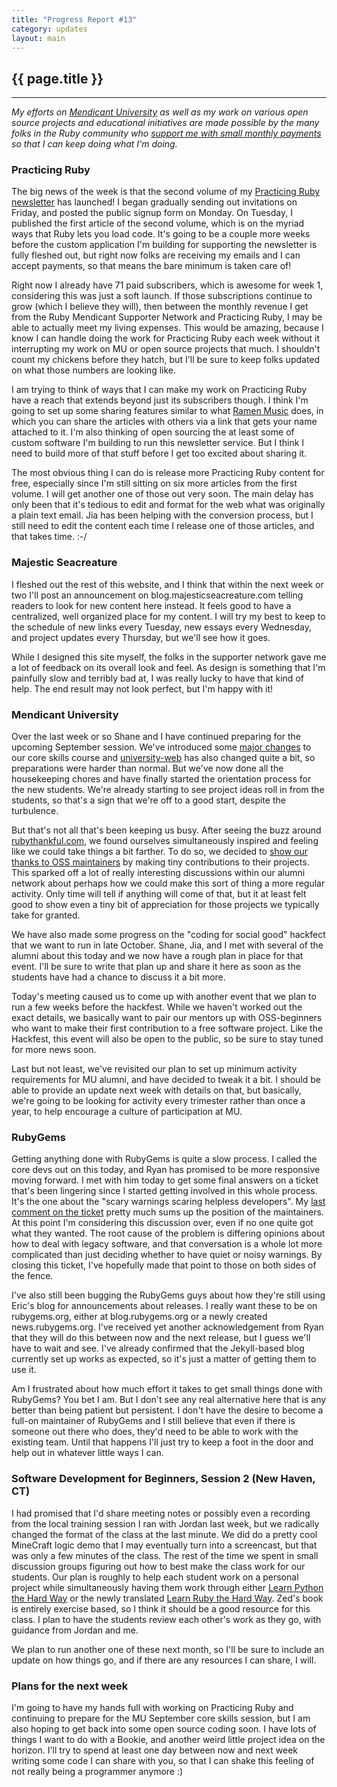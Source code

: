 ```yaml
---
title: "Progress Report #13"
category: updates
layout: main
---
```


## {{ page.title }}

<hr>


_My efforts on [Mendicant University](http://university.rubymendicant.com) as well as my work on various open source projects and educational initiatives are made possible by the many folks in the Ruby community who [support me with small monthly payments](/support.html) so that I can keep doing what I'm doing._

### Practicing Ruby

The big news of the week is that the second volume of my [Practicing Ruby newsletter](http://practicingruby.com) has launched! I began gradually sending out invitations on Friday, and posted the public signup form on Monday. On Tuesday, I published the first article of the second volume, which is on the myriad ways that Ruby lets you load code. It's going to be a couple more weeks before the custom application I'm building for supporting the newsletter is fully fleshed out, but right now folks are receiving my emails and I can accept payments, so that means the bare minimum is taken care of!

Right now I already have 71 paid subscribers, which is awesome for week 1, considering this was just a soft launch. If those subscriptions continue to grow (which I believe they will), then between the monthly revenue I get from the Ruby Mendicant Supporter Network and Practicing Ruby, I may be able to actually meet my living expenses. This would be amazing, because I know I can handle doing the work for Practicing Ruby each week without it interrupting my work on MU or open source projects that much. I shouldn't count my chickens before they hatch, but I'll be sure to keep folks updated on what those numbers are looking like.

I am trying to think of ways that I can make my work on Practicing Ruby have a reach that extends beyond just its subscribers though. I think I'm going to set up some sharing features similar to what [Ramen Music](http://ramenmusic.com) does, in which you can share the articles with others via a link that gets your name attached to it. I'm also thinking of open sourcing the at least some of custom software I'm building to run this newsletter service. But I think I need to build more of that stuff before I get too excited about sharing it.

The most obvious thing I can do is release more Practicing Ruby content for free, especially since I'm still sitting on six more articles from the first volume. I will get another one of those out very soon. The main delay has only been that it's tedious to edit and format for the web what was originally a plain text email. Jia has been helping with the conversion process, but I still need to edit the content each time I release one of those articles, and that takes time. :-/

### Majestic Seacreature

I fleshed out the rest of this website, and I think that within the next week or two I'll post an announcement on blog.majesticseacreature.com telling readers to look for new content here instead. It feels good to have a centralized, well organized place for my content. I will try my best to keep to the schedule of new links every Tuesday, new essays every Wednesday, and project updates every Thursday, but we'll see how it goes. 

While I designed this site myself, the folks in the supporter network gave me a lot of feedback on its overall look and feel. As design is something that I'm painfully slow and terribly bad at, I was really lucky to have that kind of help. The end result may not look perfect, but I'm happy with it!

### Mendicant University

Over the last week or so Shane and I have continued preparing for the upcoming September session. We've introduced some [major changes](http://blog.majesticseacreature.com/the-next-year-of-mendicant-university) to our core skills course and [university-web](http://github.com/rmu/university-web) has also changed quite a bit, so preparations were harder than normal. But we've now done all the housekeeping chores and have finally started the orientation process for the new students. We're already starting to see project ideas roll in from the students, so that's a sign that we're off to a good start, despite the turbulence.

But that's not all that's been keeping us busy. After seeing the buzz around [rubythankful.com]([rubythankful.com), we found ourselves simultaneously inspired and feeling like we could take things a bit farther. To do so, we decided to [show our thanks to OSS maintainers](http://university.rubymendicant.com/changelog/saying-thanks-to-oss-maintainers) by making tiny contributions to their projects. This sparked off a lot of really interesting discussions within our alumni network about perhaps how we could make this sort of thing a more regular activity. Only time will tell if anything will come of that, but it at least felt good to show even a tiny bit of appreciation for those projects we typically take for granted.

We have also made some progress on the "coding for social good" hackfect that we want to run in late October. Shane, Jia, and I met with several of the alumni about this today and we now have a rough plan in place for that event. I'll be sure to write that plan up and share it here as soon as the students have had a chance to discuss it a bit more. 

Today's meeting caused us to come up with another event that we plan to run a few weeks before the hackfest. While we haven't worked out the exact details, we basically want to pair our mentors up with OSS-beginners who want to make their first contribution to a free software project. Like the Hackfest, this event will also be open to the public, so be sure to stay tuned for more news soon.

Last but not least, we've revisited our plan to set up minimum activity requirements for MU alumni, and have decided to tweak it a bit. I should be able to provide an update next week with details on that, but basically, we're going to be looking for activity every trimester rather than once a year, to help encourage a culture of participation at MU.

### RubyGems

Getting anything done with RubyGems is quite a slow process. I called the core devs out on this today, and Ryan has promised to be more responsive moving forward. I met with him today to get some final answers on a ticket that's been lingering since I started getting involved in this whole process. It's the one about the "scary warnings scaring helpless developers". My [last comment on the ticket](https://github.com/rubygems/rubygems/issues/84#issuecomment-1904557) pretty much sums up the position of the maintainers. At this point I'm considering this discussion over, even if no one quite got what they wanted. The root cause of the problem is differing opinions about how to deal with legacy software, and that conversation is a whole lot more complicated than just deciding whether to have quiet or noisy warnings. By closing this ticket, I've hopefully made that point to those on both sides of the fence.

I've also still been bugging the RubyGems guys about how they're still using Eric's blog for announcements about releases. I really want these to be on rubygems.org, either at blog.rubygems.org or a newly created news.rubygems.org. I've received yet another acknowledgement from Ryan that they will do this between now and the next release, but I guess we'll have to wait and see. I've already confirmed that the Jekyll-based blog currently set up works as expected, so it's just a matter of getting them to use it.

Am I frustrated about how much effort it takes to get small things done with RubyGems? You bet I am. But I don't see any real alternative here that is any better than being patient but persistent. I don't have the desire to become a full-on maintainer of RubyGems and I still believe that even if there is someone out there who does, they'd need to be able to work with the existing team. Until that happens I'll just try to keep a foot in the door and help out in whatever little ways I can.

### Software Development for Beginners, Session 2 (New Haven, CT)

I had promised that I'd share meeting notes or possibly even a recording from the local training session I ran with Jordan last week, but we radically changed the format of the class at the last minute. We did do a pretty cool MineCraft logic demo that I may eventually turn into a screencast, but that was only a few minutes of the class. The rest of the time we spent in small discussion groups figuring out how to best make the class work for our students. Our plan is roughly to help each student work on a personal project while simultaneously having them work through either [Learn Python the Hard Way](http://learnpythonthehardway.org/) or the newly translated [Learn Ruby the Hard Way](http://ruby.learncodethehardway.org/). Zed's book is entirely exercise based, so I think it should be a good resource for this class. I plan to have the students review each other's work as they go, with guidance from Jordan and me.

We plan to run another one of these next month, so I'll be sure to include an update on how things go, and if there are any resources I can share, I will.

### Plans for the next week

I'm going to have my hands full with working on Practicing Ruby and continuing to prepare for the MU September core skills session, but I am also hoping to get back into some open source coding soon. I have lots of things I want to do with a Bookie, and another weird little project idea on the horizon. I'll try to spend at least one day between now and next week writing some code I can share with you, so that I can shake this feeling of not really being a programmer anymore :) 
